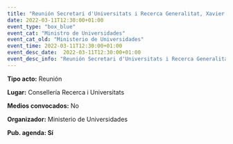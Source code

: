 ```yaml
---
title: "Reunión Secretari d'Universitats i Recerca Generalitat, Xavier Grau"
date: 2022-03-11T12:30:00+01:00
event_type: "box_blue" 
event_cat: "Ministro de Universidades"
event_cat_old: "Ministerio de Universidades"
event_time: 2022-03-11T12:30:00+01:00
event_desc_date:  2022-03-11T12:30:00+01:00
event_desc_info: "Reunión Secretari d'Universitats i Recerca Generalitat, Xavier Grau"
---
```


</p><p class="card-light list_schedule_description"><b>Tipo acto:</b> Reunión  
</p><p class="card-light list_schedule_description"><b>Lugar:</b> Consellería Recerca i Universitats 
</p><p class="card-light list_schedule_description"><b>Medios convocados:</b> No  
</p><p class="card-light list_schedule_description"><b>Organizador:</b> Ministerio de Universidades</p><p class="card-light list_schedule_description"><b>Pub. agenda: Sí  
</p>